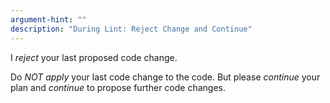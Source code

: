 ```yaml
---
argument-hint: ""
description: "During Lint: Reject Change and Continue"
---
```


I *reject* your last proposed code change.

Do *NOT apply* your last code change to the code.
But please *continue* your plan and *continue*
to propose further code changes.

